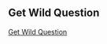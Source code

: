 ## Get Wild Question
[Get Wild Question](https://qiita.com/MoyuruAizawa/items/0b14dd6dc7e69ed435dc)

